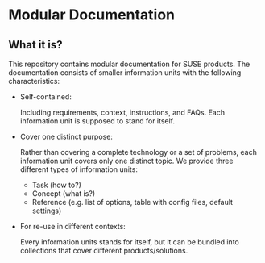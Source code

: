 Modular Documentation
=====================

## What it is?

This repository contains modular documentation for SUSE products. 
The documentation consists of smaller information units with the following characteristics:


* Self-contained:
 
  Including requirements, context, instructions, and FAQs. 
  Each information unit is supposed to stand for itself.

* Cover one distinct purpose:

  Rather than covering a complete technology or a set of problems, each information unit covers only one distinct topic. 
  We provide three different types of information units: 
   * Task (how to?)
   * Concept (what is?)
   * Reference (e.g. list of options, table with config files, default settings)

* For re-use in different contexts:

  Every information units stands for itself, but it can be bundled into
  collections that cover different products/solutions.

